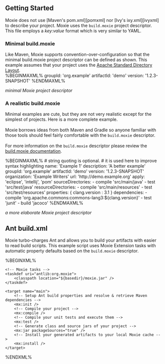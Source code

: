 ## Getting Started

Moxie does not use [Maven's pom.xml][pomxml] nor [Ivy's ixy.xml][ivyxml] to describe your project.  Moxie uses the `build.moxie` project descriptor.  This file employs a *key:value* format which is very similar to YAML.

### Minimal build.moxie
<div class="row">
<div class="span8">
Like Maven, Moxie supports convention-over-configuration so that the minimal build.moxie project descriptor can be defined as shown.  This example assumes that your project uses the <a href="http://maven.apache.org/guides/introduction/introduction-to-the-standard-directory-layout.html">Apache Standard Directory Layout</a>.
</div>

<div class="span4">
%BEGINMAXML%
groupId: 'org.example'
artifactId: 'demo'
version: '1.2.3-SNAPSHOT'
%ENDMAXML%

<i>minimal Moxie project descriptor</i>
</div></div>

### A realistic build.moxie

<div class="row">
<div class="span6">

Minimal examples are cute, but they are not very realistic except for the simplest of projects.  Here is a more complete example.
<br/><br/>
Moxie borrows ideas from both Maven and Gradle so anyone familiar with those tools should feel fairly comfortable with the <code>build.moxie</code> descriptor.
<br/><br/>
For more information on the <code>build.moxie</code> descriptor please review the <a href="moxiedescriptor.html">build.moxie documentation</a>.
</div>

<div class="span6">
%BEGINMAXML%
# string quoting is optional.
# it is used here to improve syntax highlighting
name: 'Example 1'
description: 'A better example'
groupId: 'org.example'
artifactId: 'demo'
version: '1.2.3-SNAPSHOT'
organization: 'Example Writers'
url: 'http://demo.example.org'
apply: 'eclipse', 'intellij', 'pom'
sourceDirectories:
- compile 'src/main/java'
- test 'src/test/java'
resourceDirectories:
- compile 'src/main/resources'
- test 'src/test/resources'
properties: {
  clang.version : 3.1
}
dependencies:
- compile 'org.apache.commons:commons-lang3:${clang.version}'
- test 'junit'
- build 'jacoco'
%ENDMAXML%

<i>a more elaborate Moxie project descriptor</i>
</div></div>

## Ant build.xml

<div class="row">
<div class="span8">
Moxie turbo-charges Ant and allows you to build your artifacts with easier to read build scripts.
This example script uses Moxie Extension tasks with automatic property defaults based on the <code>build.moxie</code> descriptor.
<p />
%BEGINXML%
<?xml version="1.0" encoding="UTF-8"?>
<project default="main" xmlns:mx="antlib:org.moxie">

    <!-- Moxie tasks -->
    <taskdef uri="antlib:org.moxie">
        <classpath location="${basedir}/moxie.jar" />
    </taskdef>

    <target name="main">
        <!-- Setup Ant build properties and resolve & retrieve Maven dependencies -->
        <mx:init />
        <!-- Compile your project -->
        <mx:compile />
        <!-- Compile your unit tests and execute them -->
        <mx:test />
        <!-- Generate class and source jars of your project -->
        <mx:jar packageSources="true" />
        <!-- Install your generated artifacts to your local Moxie cache -->
        <mx:install />
    </target>

</project>
%ENDXML%

</div>
<div class="span4">
</div></div>
